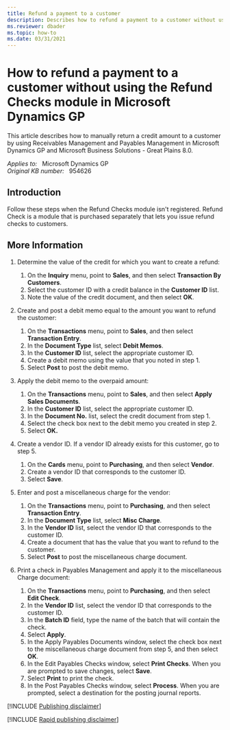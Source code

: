 ```yaml
---
title: Refund a payment to a customer
description: Describes how to refund a payment to a customer without using the Refund Checks module in Microsoft Dynamics GP and Microsoft Business Solutions - Great Plains 8.0.
ms.reviewer: dbader
ms.topic: how-to
ms.date: 03/31/2021
---
```

# How to refund a payment to a customer without using the Refund Checks module in Microsoft Dynamics GP

This article describes how to manually return a credit amount to a customer by using Receivables Management and Payables Management in Microsoft Dynamics GP and Microsoft Business Solutions - Great Plains 8.0.

_Applies to:_ &nbsp; Microsoft Dynamics GP  
_Original KB number:_ &nbsp; 954626

## Introduction

Follow these steps when the Refund Checks module isn't registered. Refund Check is a module that is purchased separately that lets you issue refund checks to customers.

## More Information

1. Determine the value of the credit for which you want to create a refund:
    1. On the **Inquiry** menu, point to **Sales**, and then select **Transaction By Customers**.
    2. Select the customer ID with a credit balance in the **Customer ID** list.
    3. Note the value of the credit document, and then select **OK**.

2. Create and post a debit memo equal to the amount you want to refund the customer:

    1. On the **Transactions** menu, point to **Sales**, and then select **Transaction Entry**.
    2. In the **Document Type** list, select **Debit Memos**.
    3. In the **Customer ID** list, select the appropriate customer ID.
    4. Create a debit memo using the value that you noted in step 1.
    5. Select **Post** to post the debit memo.

3. Apply the debit memo to the overpaid amount:
    1. On the **Transactions** menu, point to **Sales**, and then select **Apply Sales Documents**.
    2. In the **Customer ID** list, select the appropriate customer ID.
    3. In the **Document No.** list, select the credit document from step 1.
    4. Select the check box next to the debit memo you created in step 2.
    5. Select **OK.**  

4. Create a vendor ID. If a vendor ID already exists for this customer, go to step 5.

    1. On the **Cards** menu, point to **Purchasing**, and then select **Vendor**.
    2. Create a vendor ID that corresponds to the customer ID.
    3. Select **Save**.

5. Enter and post a miscellaneous charge for the vendor:

    1. On the **Transactions** menu, point to **Purchasing**, and then select **Transaction Entry**.
    2. In the **Document Type** list, select **Misc Charge**.
    3. In the **Vendor ID** list, select the vendor ID that corresponds to the customer ID.
    4. Create a document that has the value that you want to refund to the customer.
    5. Select **Post** to post the miscellaneous charge document.

6. Print a check in Payables Management and apply it to the miscellaneous Charge document:

    1. On the **Transactions** menu, point to **Purchasing**, and then select **Edit Check**.
    2. In the **Vendor ID** list, select the vendor ID that corresponds to the customer ID.
    3. In the **Batch ID** field, type the name of the batch that will contain the check.
    4. Select **Apply**.
    5. In the Apply Payables Documents window, select the check box next to the miscellaneous charge document from step 5, and then select **OK**.
    6. In the Edit Payables Checks window, select **Print Checks**. When you are prompted to save changes, select **Save**.
    7. Select **Print** to print the check.
    8. In the Post Payables Checks window, select **Process**. When you are prompted, select a destination for the posting journal reports.

[!INCLUDE [Publishing disclaimer](../../includes/publishing-disclaimer.md)]

[!INCLUDE [Rapid publishing disclaimer](../../includes/rapid-publishing-disclaimer.md)]
